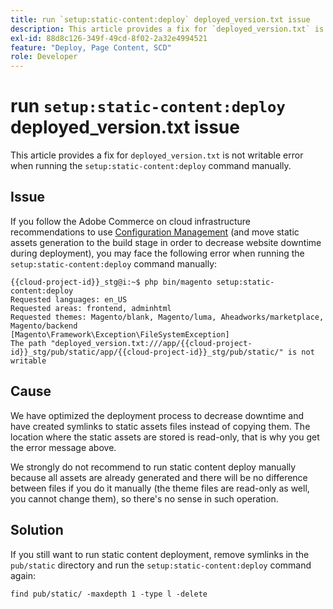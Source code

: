 ```yaml
---
title: run `setup:static-content:deploy` deployed_version.txt issue
description: This article provides a fix for `deployed_version.txt` is not writable error when running the `setup:static-content:deploy` command manually.
exl-id: 88d8c126-349f-49cd-8f02-2a32e4994521
feature: "Deploy, Page Content, SCD"
role: Developer
---
```

# run `setup:static-content:deploy` deployed_version.txt issue

This article provides a fix for `deployed_version.txt` is not writable error when running the `setup:static-content:deploy` command manually.

## Issue

If you follow the Adobe Commerce on cloud infrastructure recommendations to use [Configuration Management](/help/how-to/general/magento-cloud-reduce-deployment-downtime-with-configuration-management.md) (and move static assets generation to the build stage in order to decrease website downtime during deployment), you may face the following error when running the `setup:static-content:deploy` command manually:

```
{{cloud-project-id}}_stg@i:~$ php bin/magento setup:static-content:deploy
Requested languages: en_US
Requested areas: frontend, adminhtml
Requested themes: Magento/blank, Magento/luma, Aheadworks/marketplace, Magento/backend
[Magento\Framework\Exception\FileSystemException]
The path "deployed_version.txt:///app/{{cloud-project-id}}_stg/pub/static/app/{{cloud-project-id}}_stg/pub/static/" is not writable
```

## Cause

We have optimized the deployment process to decrease downtime and have created symlinks to static assets files instead of copying them. The location where the static assets are stored is read-only, that is why you get the error message above.

We strongly do not recommend to run static content deploy manually because all assets are already generated and there will be no difference between files if you do it manually (the theme files are read-only as well, you cannot change them), so there's no sense in such operation.

## Solution

If you still want to run static content deployment, remove symlinks in the `pub/static` directory and run the `setup:static-content:deploy` command again:

```
find pub/static/ -maxdepth 1 -type l -delete
```
